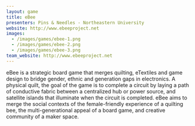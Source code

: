 ```yaml
---
layout: game
title: eBee
presenters: Pins & Needles - Northeastern University
website: http://www.ebeeproject.net
images:
  - /images/games/ebee-1.png
  - /images/games/ebee-2.png
  - /images/games/ebee-3.png
team_website: http://www.ebeeproject.net
---
```

eBee is a strategic board game that merges quilting, eTextiles and game design to bridge gender, ethnic and generation gaps in electronics. A physical quilt, the goal of the game is to complete a circuit by laying a path of conductive fabric between a centralized hub or power source, and satellite islands that illuminate when the circuit is completed. eBee aims to merge the social contexts of the female-friendly experience of a quilting bee, the multi-generational appeal of a board game, and creative community of a maker space.
